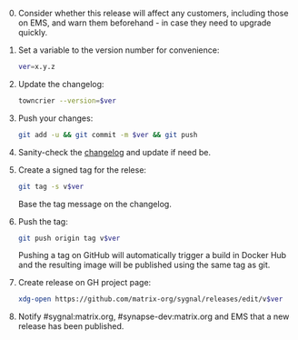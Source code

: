 0. Consider whether this release will affect any customers, including those on
EMS, and warn them beforehand - in case they need to upgrade quickly.

1. Set a variable to the version number for convenience:
   ```sh
   ver=x.y.z
   ```
1. Update the changelog:
   ```sh
   towncrier --version=$ver
   ```
1. Push your changes:
   ```sh
   git add -u && git commit -m $ver && git push
   ```
1. Sanity-check the
   [changelog](https://github.com/matrix-org/sygnal/blob/master/CHANGELOG.md)
   and update if need be.
1. Create a signed tag for the relese:
   ```sh
   git tag -s v$ver
   ```
   Base the tag message on the changelog.
1. Push the tag:
   ```sh
   git push origin tag v$ver
   ```
   Pushing a tag on GitHub will automatically trigger a build in Docker Hub and
   the resulting image will be published using the same tag as git.
1. Create release on GH project page:
   ```sh
   xdg-open https://github.com/matrix-org/sygnal/releases/edit/v$ver
   ```
1. Notify #sygnal:matrix.org, #synapse-dev:matrix.org and EMS that a new
   release has been published.
